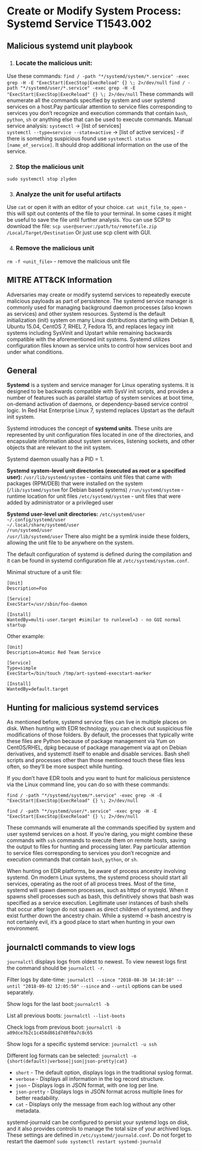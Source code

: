 # Create or Modify System Process: Systemd Service T1543.002
## Malicious systemd unit playbook
1.  ### Locate the malicious unit:
Use these commands:
`find / -path "*/systemd/system/*.service" -exec grep -H -E "ExecStart|ExecStop|ExecReload" {} \; 2>/dev/null`
`find / -path "*/systemd/user/*.service" -exec grep -H -E "ExecStart|ExecStop|ExecReload" {} \; 2>/dev/null`
These commands will enumerate all the commands specified by system and user systemd services on a host.Pay particular attention to service files corresponding to services you don’t recognize and execution commands that contain `bash`, `python`, `sh` or anything else that can be used to execute commands.
Manual service analysis:
`systemctl` -> [list of services]  
`systemctl --type=service --state=active` -> [list of active services] - if there is something suspicious found use `systemctl status [name_of_service]`. It should drop additional information on the use of the service.

2. ### Stop the malicious unit
`sudo systemctl stop zlyden`

3. ### Analyze the unit for useful artifacts
Use `cat` or open it with an editor of your choice. 
`cat unit_file_to_open` - this will spit out contents of the file to your terminal.
In some cases it might be useful to save the file until further analysis. 
You can use SCP to download the file:
`scp user@server:/path/to/remotefile.zip /Local/Target/Destination`
Or just use scp client with GUI.

4. ### Remove the malicious unit
`rm -f <unit_file>` - remove the malicious unit file

## MITRE ATT&CK Information
Adversaries may create or modify systemd services to repeatedly execute malicious payloads as part of persistence. The systemd service manager is commonly used for managing background daemon processes (also known as services) and other system resources. Systemd is the default initialization (init) system on many Linux distributions starting with Debian 8, Ubuntu 15.04, CentOS 7, RHEL 7, Fedora 15, and replaces legacy init systems including SysVinit and Upstart while remaining backwards compatible with the aforementioned init systems. Systemd utilizes configuration files known as service units to control how services boot and under what conditions.

## General
**Systemd** is a system and service manager for Linux operating systems. It is designed to be backwards compatible with SysV init scripts, and provides a number of features such as parallel startup of system services at boot time, on-demand activation of daemons, or dependency-based service control logic. In Red Hat Enterprise Linux 7, systemd replaces Upstart as the default init system.

Systemd introduces the concept of **systemd units**. These units are represented by unit configuration files located in one of the directories, and encapsulate information about system services, listening sockets, and other objects that are relevant to the init system.

Systemd daemon usually has a PID = 1.

**Systemd system-level unit directories (executed as root or a specified user):**
`/usr/lib/systemd/system` - contains unit files that came with packages (RPM/DEB) that were installed on the system (`/lib/systemd/system` for Debian based systems)
`/run/systemd/system` - runtime location for unit files
`/etc/systemd/system` - unit files that were added by administrator or a privileged user

**Systemd user-level unit directories:**
`/etc/systemd/user`  
`~/.config/systemd/user`  
`~/.local/share/systemd/user`  
`/run/systemd/user`  
`/usr/lib/systemd/user`
There also might be a symlink inside these folders, allowing the unit file to be anywhere on the system.

The default configuration of systemd is defined during the compilation and it can be found in systemd configuration file at `/etc/systemd/system.conf`.

Minimal structure of a unit file:
```text
[Unit]
Description=Foo

[Service]
ExecStart=/usr/sbin/foo-daemon

[Install]
WantedBy=multi-user.target #similar to runlevel=3 - no GUI normal startup
```
Other example:
```text
[Unit]  
Description=Atomic Red Team Service

[Service]  
Type=simple  
ExecStart=/bin/touch /tmp/art-systemd-execstart-marker

[Install]  
WantedBy=default.target
```

## Hunting for malicious systemd services

As mentioned before, systemd service files can live in multiple places on disk. When hunting with EDR technology, you can check out suspicious file modifications of those folders. By default, the processes that typically write these files are Python because of package management via Yum on CentOS/RHEL, dpkg because of package management via apt on Debian derivatives, and systemctl itself to enable and disable services. Bash shell scripts and processes other than those mentioned touch these files less often, so they’ll be more suspect while hunting.

If you don’t have EDR tools and you want to hunt for malicious persistence via the Linux command line, you can do so with these commands:

`find / -path "*/systemd/system/*.service" -exec grep -H -E "ExecStart|ExecStop|ExecReload" {} \; 2>/dev/null`

`find / -path "*/systemd/user/*.service" -exec grep -H -E "ExecStart|ExecStop|ExecReload" {} \; 2>/dev/null`

These commands will enumerate all the commands specified by system and user systemd services on a host. If you’re daring, you might combine these commands with `ssh` commands to execute them on remote hosts, saving the output to files for hunting and processing later. Pay particular attention to service files corresponding to services you don’t recognize and execution commands that contain `bash`, `python`, or `sh`.

When hunting on EDR platforms, be aware of process ancestry involving systemd. On modern Linux systems, the systemd process should start all services, operating as the root of all process trees. Most of the time, systemd will spawn daemon processes, such as httpd or mysqld. When it spawns shell processes such as bash, this definitively shows that bash was specified as a service execution. Legitimate user instances of bash shells that occur after logon do not spawn as direct children of systemd, and they exist further down the ancestry chain. While a systemd -> bash ancestry is not certainly evil, it’s a good place to start when hunting in your own environment.


## journalctl commands to view logs
`journalctl` displays logs from oldest to newest. To view newest logs first the command should be `journalctl -r`.

Filter logs by date-time:
`journalctl --since "2018-08-30 14:10:10" --until "2018-09-02 12:05:50"`
`--since` and `--until` options can be used separately.

Show logs for the last boot:`journalctl -b`

List all previous boots: `journalctl --list-boots`

Check logs from previous boot: `journalctl -b a09dce7b2c1c458d861d7d0f0a7c8c65`

Show logs for a specific systemd service:
`journalctl -u ssh`

Different log formats can be selected:
`journalctl -o {short(default)|verbose|json|json-pretty|cat}`
- `short` - The default option, displays logs in the traditional syslog format.
- `verbose` - Displays all information in the log record structure.
- `json` - Displays logs in JSON format, with one log per line.
- `json-pretty` - Displays logs in JSON format across multiple lines for better readability.
- `cat` - Displays only the message from each log without any other metadata.

systemd-journald can be configured to persist your systemd logs on disk, and it also provides controls to manage the total size of your archived logs. These settings are defined in `/etc/systemd/journald.conf`. 
Do not forget to restart the daemon! `sudo systemctl restart systemd-journald`

